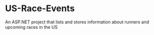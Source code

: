 # US-Race-Events
An ASP.NET project that lists and stores information about runners and upcoming races in the US
